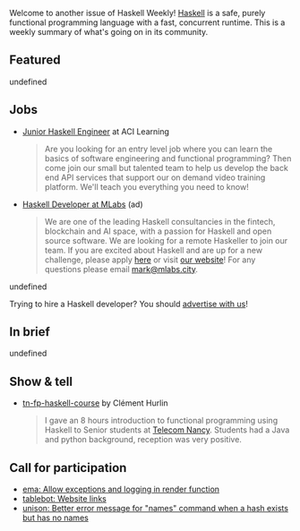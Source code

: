 Welcome to another issue of Haskell Weekly!
[Haskell](https://www.haskell.org) is a safe, purely functional programming language with a fast, concurrent runtime.
This is a weekly summary of what's going on in its community.

## Featured

undefined

## Jobs

- [Junior Haskell Engineer](https://acilearning.applytojob.com/apply/IuGQtn7Tkh/Junior-Software-Engineer-Remote?referrer=20211202012454J4X0XKJBEFJUJTGT) at ACI Learning
  > Are you looking for an entry level job where you can learn the basics of software engineering and functional programming? Then come join our small but talented team to help us develop the back end API services that support our on demand video training platform. We'll teach you everything you need to know!

<!-- Runs from 2021-11-04 to 2022-01-20. -->
- [Haskell Developer at MLabs](https://apply.workable.com/mlabs/j/63DAAA4AEF/) (ad)
  > We are one of the leading Haskell consultancies in the fintech, blockchain and AI space, with a passion for Haskell and open source software. We are looking for a remote Haskeller to join our team. If you are excited about Haskell and are up for a new challenge, please apply [here](https://apply.workable.com/mlabs/j/63DAAA4AEF/) or visit [our website](https://mlabs.city/)! For any questions please email <mark@mlabs.city>.

undefined

Trying to hire a Haskell developer?
You should [advertise with us](https://haskellweekly.news/advertising.html)!

## In brief

undefined

## Show & tell

- [tn-fp-haskell-course](https://github.com/smelc/tn-fp-haskell-course) by Clément Hurlin
  > I gave an 8 hours introduction to functional programming using Haskell to Senior students at [Telecom Nancy](https://telecomnancy.univ-lorraine.fr/). Students had a Java and python background, reception was very positive.

## Call for participation

-   [ema: Allow exceptions and logging in render function](https://github.com/srid/ema/issues/64)
-   [tablebot: Website links](https://github.com/WarwickTabletop/tablebot/issues/73)
-   [unison: Better error message for "names" command when a hash exists but has no names](https://github.com/unisonweb/unison/issues/2763)
